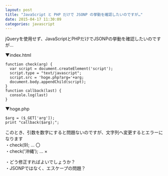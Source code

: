```yaml
---
layout: post
title: "JavaScript と PHP だけで JSONP の挙動を確認したいのですが…"
date: 2015-04-17 11:30:09
categories: javascript
---
```

<p>jQueryを使用せず、JavaScriptとPHPだけでJSONPの挙動を確認したいのですが…</p>

<p>▼index.html</p>

<pre><code>function check(arg) {
  var script = document.createElement('script');
  script.type = "text/javascript"; 
  script.src = 'hoge.php?arg='+arg;
  document.body.appendChild(script);
}
function callback(last) {
  console.log(last)
}
</code></pre>

<p>▼hoge.php</p>

<pre><code>$arg = ($_GET['arg']);
print "callback($arg);";
</code></pre>

<p>このとき、引数を数字にすると問題ないのですが、文字列へ変更するとエラーになります<br>
・check(9); … 〇<br>
・check('沖縄'); … ×</p>

<p>・どう修正すればよいでしょうか？<br>
・JSONPではなく、エスケープの問題？</p>

